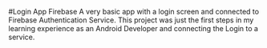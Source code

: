 #Login App Firebase
A very basic app with a login screen and connected to Firebase Authentication Service. This project was just the first steps in my learning experience as an Android Developer and connecting the Login to a service.
